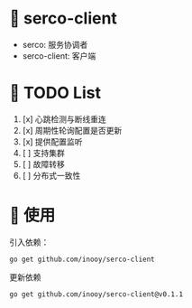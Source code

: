 
# 🎉 serco-client 

- serco: 服务协调者
- serco-client: 客户端

# 🎯 TODO List 

1. [x] 心跳检测与断线重连
2. [x] 周期性轮询配置是否更新
3. [x] 提供配置监听
4. [ ] 支持集群
5. [ ] 故障转移
6. [ ] 分布式一致性

# 💯 使用 
引入依赖：
```shell
go get github.com/inooy/serco-client
```

更新依赖
```shell
go get github.com/inooy/serco-client@v0.1.1
```

